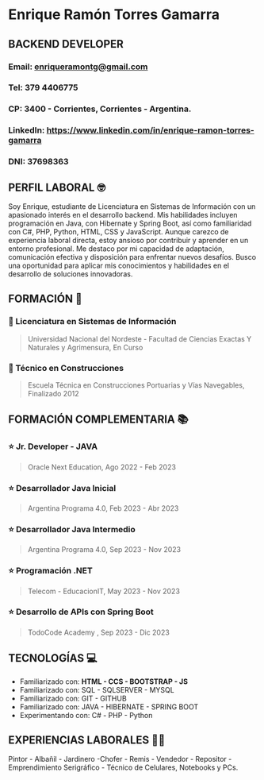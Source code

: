 # __Enrique Ramón Torres Gamarra__

## __BACKEND DEVELOPER__

### Email: enriqueramontg@gmail.com
### Tel: 379 4406775
### CP: 3400 - Corrientes, Corrientes - Argentina.
### LinkedIn: https://www.linkedin.com/in/enrique-ramon-torres-gamarra
### DNI: 37698363

## PERFIL LABORAL :nerd_face:
Soy Enrique, estudiante de Licenciatura en Sistemas de Información con un apasionado interés en el desarrollo backend. Mis habilidades incluyen programación en Java, con Hibernate y Spring Boot, así como familiaridad con C#, PHP, Python, HTML, CSS y JavaScript.
Aunque carezco de experiencia laboral directa, estoy ansioso por contribuir y aprender en un entorno profesional. Me destaco por mi capacidad de adaptación, comunicación efectiva y disposición para enfrentar nuevos desafíos. Busco una oportunidad para aplicar mis conocimientos y habilidades en el desarrollo de soluciones innovadoras.

## FORMACIÓN :school:
### :triangular_flag_on_post: Licenciatura en Sistemas de Información
> Universidad Nacional del Nordeste - Facultad de Ciencias Exactas Y Naturales y Agrimensura, En Curso
### :triangular_flag_on_post: Técnico en Construcciones
> Escuela Técnica en Construcciones Portuarias y Vías Navegables, Finalizado 2012

## FORMACIÓN COMPLEMENTARIA :books:
### :star: Jr. Developer - JAVA
> Oracle Next Education, Ago 2022 - Feb 2023
### :star: Desarrollador Java Inicial
> Argentina Programa 4.0, Feb 2023 - Abr 2023
### :star: Desarrollador Java Intermedio
> Argentina Programa 4.0, Sep 2023 - Nov 2023
### :star: Programación .NET
> Telecom - EducacionIT, May 2023 - Nov 2023
### :star: Desarrollo de APIs con Spring Boot
> TodoCode Academy , Sep 2023 - Dic 2023


## TECNOLOGÍAS :computer:
- Familiarizado con: __HTML - CCS - BOOTSTRAP - JS__
- Familiarizado con: SQL - SQLSERVER - MYSQL
- Familiarizado con: GIT - GITHUB
- Familiarizado con: JAVA - HIBERNATE - SPRING BOOT
- Experimentando con: C# - PHP - Python

## EXPERIENCIAS LABORALES :construction_worker_man:
Pintor - Albañil - Jardinero -Chofer - Remis - Vendedor - Repositor - Emprendimiento Serigráfico - Técnico de Celulares, Notebooks y PCs.

